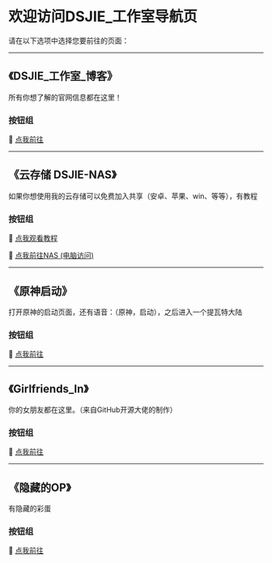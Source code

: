 # 欢迎访问DSJIE_工作室导航页

请在以下选项中选择您要前往的页面：

---

## 《DSJIE_工作室_博客》

所有你想了解的官网信息都在这里！

### 按钮组

🔵 [点我前往](http://www.dsjie375.cn:8090)

---

## 《云存储 DSJIE-NAS》

如果你想使用我的云存储可以免费加入共享（安卓、苹果、win、等等），有教程

### 按钮组

🔵 [点我观看教程](http://www.dsjie375.cn:8090/archives/ru-he-xia-zai-shi-yong-lu-lian-yun-app)

🔵 [点我前往NAS (电脑访问)](http://www.dsjie375.cn:9999)

---

## 《原神启动》

打开原神的启动页面，还有语音：（原神，启动），之后进入一个提瓦特大陆

### 按钮组

🔵 [点我前往](https://dsj375.github.io/op/)

---

## 《Girlfriends_In》

你的女朋友都在这里。（来自GitHub开源大佬的制作）

### 按钮组

🔵 [点我前往](https://dsj375.github.io/Girlfriends_In_HTML-main/)

---

## 《隐藏的OP》

有隐藏的彩蛋

### 按钮组

🔵 [点我前往](https://dsj375.github.io/yincangdeOP/index.html)
